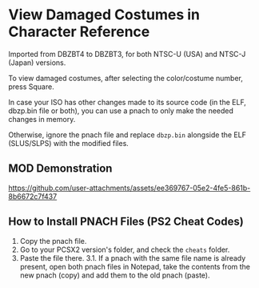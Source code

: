 # View Damaged Costumes in Character Reference

Imported from DBZBT4 to DBZBT3, for both NTSC-U (USA) and NTSC-J (Japan) versions.

To view damaged costumes, after selecting the color/costume number, press Square.

In case your ISO has other changes made to its source code (in the ELF, dbzp.bin file or both), you can use a pnach to only make the needed changes in memory.

Otherwise, ignore the pnach file and replace ``dbzp.bin`` alongside the ELF (SLUS/SLPS) with the modified files.

## MOD Demonstration
https://github.com/user-attachments/assets/ee369767-05e2-4fe5-861b-8b6672c7f437

## How to Install PNACH Files (PS2 Cheat Codes)
1. Copy the pnach file.
2. Go to your PCSX2 version's folder, and check the ``cheats`` folder.
3. Paste the file there.
3.1. If a pnach with the same file name is already present, open both pnach files in Notepad, 
take the contents from the new pnach (copy) and add them to the old pnach (paste).
